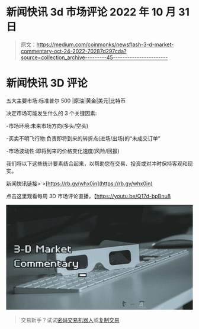 # 新闻快讯 3d 市场评论 2022 年 10 月 31 日

> 原文：<https://medium.com/coinmonks/newsflash-3-d-market-commentary-oct-24-2022-70287d297cda?source=collection_archive---------45----------------------->

# 新闻快讯 3D 评论

五大主要市场:标准普尔 500 |原油|黄金|美元|比特币

决定市场可能发生什么的 3 个关键因素:

-市场环境:未来市场方向(多头/空头)

-买卖不明飞行物:负责即将到来的转折点(进场/出场)的“未成交订单”

-市场波动性:即将到来的价格变化速度(风险/回报)

我们将以下这些统计要素结合起来，以帮助您在交易、投资或对冲时保持客观和现实。

新闻快讯链接> >[https://rb.gy/whx0in](https://rb.gy/whx0in)

点击这里观看每周 3D 市场评论直播，【https://youtu.be/Q17d-bpBnu8 

![](img/c2712791caa02d7b8e3b1edc3310b7d0.png)

> 交易新手？试试[密码交易机器人](/coinmonks/crypto-trading-bot-c2ffce8acb2a)或[复制交易](/coinmonks/top-10-crypto-copy-trading-platforms-for-beginners-d0c37c7d698c)